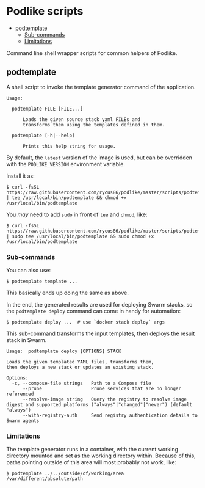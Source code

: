 # Podlike scripts

- [podtemplate](#podtemplate)
    - [Sub-commands](#sub-commands)
    - [Limitations](#limitations)

Command line shell wrapper scripts for common helpers of Podlike.

## podtemplate

A shell script to invoke the template generator command of the application.

```
Usage:

  podtemplate FILE [FILE...]

      Loads the given source stack yaml FILEs and
      transforms them using the templates defined in them.

  podtemplate [-h|--help]

      Prints this help string for usage.
```

By default, the `latest` version of the image is used, but can be overridden with the `PODLIKE_VERSION` environment variable.

Install it as:

```shell
$ curl -fsSL https://raw.githubusercontent.com/rycus86/podlike/master/scripts/podtemplate.sh | tee /usr/local/bin/podtemplate && chmod +x /usr/local/bin/podtemplate
```

You *may* need to add `sudo` in front of `tee` and `chmod`, like:

```shell
$ curl -fsSL https://raw.githubusercontent.com/rycus86/podlike/master/scripts/podtemplate.sh | sudo tee /usr/local/bin/podtemplate && sudo chmod +x /usr/local/bin/podtemplate
```

### Sub-commands

You can also use:

```shell
$ podtemplate template ...
```

This basically ends up doing the same as above.

In the end, the generated results are used for deploying Swarm stacks, so the `podtemplate deploy` command can come in handy for automation:

```shell
$ podtemplate deploy ...  # use `docker stack deploy` args
```

This sub-command transforms the input templates, then deploys the result stack in Swarm.

```
Usage:	podtemplate deploy [OPTIONS] STACK

Loads the given templated YAML files, transforms them,
then deploys a new stack or updates an existing stack.

Options:
  -c, --compose-file strings   Path to a Compose file
      --prune                  Prune services that are no longer referenced
      --resolve-image string   Query the registry to resolve image digest and supported platforms ("always"|"changed"|"never") (default "always")
      --with-registry-auth     Send registry authentication details to Swarm agents
```

### Limitations

The template generator runs in a container, with the current working directory mounted and set as the working directory within. Because of this, paths pointing outside of this area will most probably not work, like:

```shell
$ podtemplate ../../outside/of/working/area /var/different/absolute/path
```
